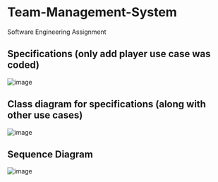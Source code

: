 # Team-Management-System
Software Engineering Assignment

## Specifications (only add player use case was coded)
![image](https://user-images.githubusercontent.com/85257187/221427461-09887c66-f05a-4d9e-bf87-d6c4c3440715.png)

## Class diagram for specifications (along with other use cases)
![image](https://user-images.githubusercontent.com/85257187/221427550-336c6617-d0d2-4767-bbed-218e3c4315c4.png)

## Sequence Diagram
![image](https://user-images.githubusercontent.com/85257187/221427606-e8099637-9075-492e-9541-6fd915713887.png)
